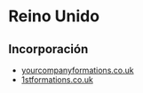 # Reino Unido

## Incorporación

- [yourcompanyformations.co.uk](https://www.yourcompanyformations.co.uk/)
- [1stformations.co.uk](https://www.1stformations.co.uk/)
